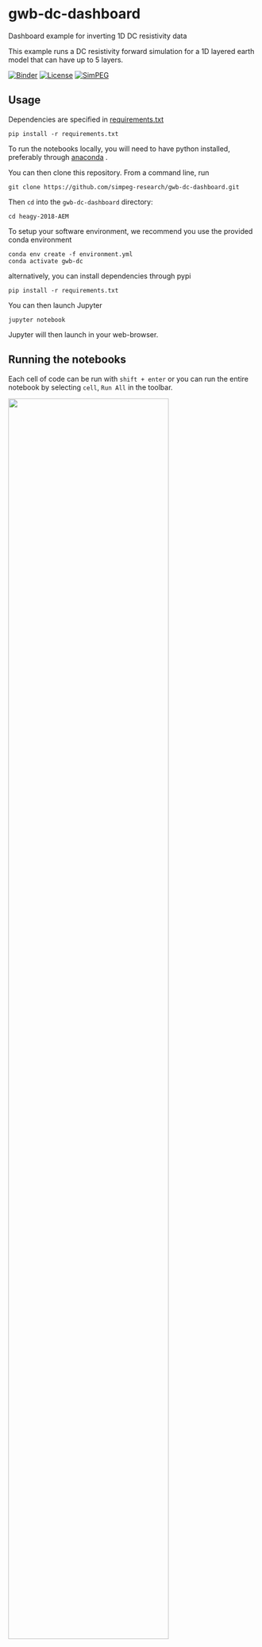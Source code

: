 # gwb-dc-dashboard
Dashboard example for inverting 1D DC resistivity data

This example runs a DC resistivity forward simulation for a 1D layered earth model that can have up to 5 layers. 

[![Binder](https://mybinder.org/badge.svg)](https://mybinder.org/v2/gh/lheagy/gwb-dc-dashboard/master?urlpath=voila%2Frender%2FDC-Forward-Simulation.ipynb)
[![License](https://img.shields.io/github/license/simpeg-research/gwb-dc-dashboard.svg)](https://github.com/simpeg-research/gwb-dc-dashboard/blob/master/LICENSE)
[![SimPEG](https://img.shields.io/badge/powered%20by-SimPEG-blue.svg)](http://simpeg.xyz)

## Usage

Dependencies are specified in [requirements.txt](/requirements.txt)

```
pip install -r requirements.txt
```

To run the notebooks locally, you will need to have python installed,
preferably through [anaconda](https://www.anaconda.com/download/) .

You can then clone this repository. From a command line, run

```
git clone https://github.com/simpeg-research/gwb-dc-dashboard.git
```

Then `cd` into the `gwb-dc-dashboard` directory:

```
cd heagy-2018-AEM
```

To setup your software environment, we recommend you use the provided conda environment

```
conda env create -f environment.yml
conda activate gwb-dc
```


alternatively, you can install dependencies through pypi

```
pip install -r requirements.txt
```

You can then launch Jupyter

```
jupyter notebook
```

Jupyter will then launch in your web-browser.

## Running the notebooks

Each cell of code can be run with `shift + enter` or you can run the entire notebook by selecting `cell`, `Run All` in the toolbar.

<img src="https://em.geosci.xyz/_images/run_all_cells.png" width=80% align="middle">

For more information on running Jupyter notebooks, see the [Jupyter Documentation](https://jupyter.readthedocs.io/en/latest/)

## Issues

Please [make an issue](https://github.com/simpeg-research/## Issues

Please [make an issue](https://github.com/simpeg-research/heagy_2018_AEM/issues) if you encounter any problems while trying to run the notebooks./issues) if you encounter any problems while trying to run the notebooks.
